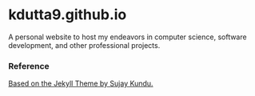 # kdutta9.github.io

A personal website to host my endeavors in computer science, software development, and other professional projects.


### Reference

[Based on the Jekyll Theme by Sujay Kundu.](https://github.com/sujaykundu777/devlopr-jekyll)

